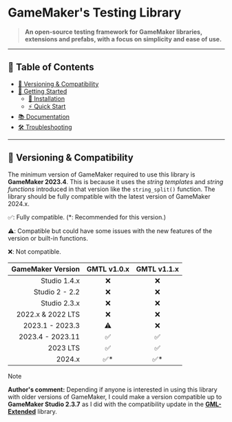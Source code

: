 # GameMaker's Testing Library

> **An open-source testing framework for GameMaker libraries, extensions and prefabs, with a focus on simplicity and ease of use.**

---

## 📖 Table of Contents

- [🔧 Versioning & Compatibility](#-versioning--compatibility)
- [🚀 Getting Started](./Getting-Started)
  - [🌱 Installation](./Getting-Started#-Installation)
  - [⚡ Quick Start](./Getting-Started#-Quick-Start)
- [📚 Documentation](./Documentation)
- [🛠️ Troubleshooting](./Troubleshooting)

---

## 🔧 Versioning & Compatibility

The minimum version of GameMaker required to use this library is **GameMaker 2023.4**. This is because it uses the _string templates_ and _string functions_ introduced in that version like the `string_split()` function. The library should be fully compatible with the latest version of GameMaker 2024.x.

✅: Fully compatible. (\*: Recommended for this version.)

⚠️: Compatible but could have some issues with the new features of the version or built-in functions.

❌: Not compatible.

| GameMaker Version | GMTL v1.0.x | GMTL v1.1.x |
| ----------------: | :---------: | :---------: |
|      Studio 1.4.x |     ❌      |     ❌      |
|    Studio 2 - 2.2 |     ❌      |     ❌      |
|      Studio 2.3.x |     ❌      |     ❌      |
| 2022.x & 2022 LTS |     ❌      |     ❌      |
|   2023.1 - 2023.3 |     ⚠️      |     ❌      |
|  2023.4 - 2023.11 |     ✅      |     ✅      |
|          2023 LTS |     ✅      |     ✅      |
|            2024.x |    ✅\*     |    ✅\*     |

> [!NOTE]
> **Author's comment:** Depending if anyone is interested in using this library with older versions of GameMaker, I could make a version compatible up to **GameMaker Studio 2.3.7** as I did with the compatibility update in the [**GML-Extended**](https://github.com/DAndrewBox/GML-Extended/) library.
